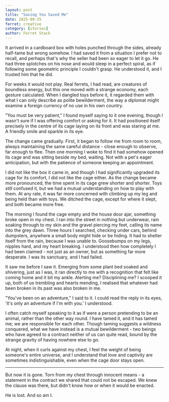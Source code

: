 ```yaml
---
layout: post
title: "Saving You Saved Me"
date: 2025-09-25
ferret: creative
category: [stories]
author: Ferret Stack
---
```


It arrived in a cardboard box with holes punched through the sides, already half-tame but wrong somehow. I had saved it from a situation I prefer not to recall, and perhaps that's why the seller had been so eager to let it go. He had three splotches on his nose and would sleep in a perfect spiral, as if following some geometric principle I couldn't grasp. He understood it, and I trusted him that he did.

For weeks it would not play. Real ferrets, I had read, are creatures of boundless energy, but this one moved with a strange economy, each gesture calculated. When I dangled toys before it, it regarded them with what I can only describe as polite bewilderment, the way a diplomat might examine a foreign currency of no use in his own country.

"You must be very patient," I found myself saying to it one evening, though I wasn't sure if I was offering comfort or asking for it. It had positioned itself precisely in the centre of its cage laying on its front and was staring at me. A friendly smile and sparkle in its eye.

The change came gradually. First, it began to follow me from room to room, always maintaining the same careful distance - close enough to observe, far enough to flee. Then one morning I woke to find it had somehow opened its cage and was sitting beside my bed, waiting. Not with a pet's eager anticipation, but with the patience of someone keeping an appointment.

I did not like the box it came in, and though I had significantly upgraded its cage for its comfort, I did not like the cage either. As the change became more pronounced, the time spent in its cage grew shorter and shorter. Toys still confused it, but we had a mutual understanding on how to play with them. At any rate, it was far more concerned with climbing up my leg and being held than with toys. We ditched the cage, except for where it slept, and both became more free.

The morning I found the cage empty and the house door ajar, something broke open in my chest. I ran into the street in nothing but underwear, rain soaking through to my skin and the gravel piercing my feet, calling its name into the grey dawn. Three hours I searched, checking under cars, behind dumpsters, anywhere a small body might hide or be hiding. It had to shelter itself from the rain, because I was unable to. Goosebumps on my legs, nipples hard, and my heart breaking. I understood then how completely I had been claimed - not just as an owner, but as something far more desperate. I was its sanctuary, and I had failed.

It saw me before I saw it. Emerging from some plant bed soaked and shivering, just as I was, it ran directly to me with a recognition that felt like coming home and it bit my ankle. Alerting me? Disciplining me? I scooped it up, both of us trembling and hearts mending, I realised that whatever had been broken in its past was also broken in me. 

"You've been on an adventure," I said to it. I could read the reply in its eyes, 'it's only an adventure if I'm with you.' I understood.

I often catch myself speaking to it as if were a person pretending to be an animal, rather than the other way round. I have tamed it, and it has tamed me; we are responsible for each other. Though taming suggests a wildness conquered, what we have instead is a mutual bewilderment - two beings who have agreed to a contract neither of us can quite read, bound by the strange gravity of having nowhere else to go.

At night, when it curls against my chest, I feel the weight of being someone's entire universe, and I understand that love and captivity are sometimes indistinguishable, even when the cage door stays open.

---

But now it is gone. Torn from my chest through innocent means - a statement in the contract we shared that could not be escaped. We knew the clause was there, but didn't know how or when it would be enacted.

He is lost. And so am I.
